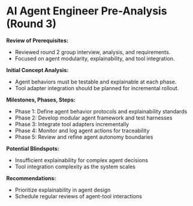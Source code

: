 # AI Agent Engineer Pre-Analysis (Round 3)

**Review of Prerequisites:**
- Reviewed round 2 group interview, analysis, and requirements.
- Focused on agent modularity, explainability, and tool integration.

**Initial Concept Analysis:**
- Agent behaviors must be testable and explainable at each phase.
- Tool adapter integration should be planned for incremental rollout.

**Milestones, Phases, Steps:**
- Phase 1: Define agent behavior protocols and explainability standards
- Phase 2: Develop modular agent framework and test harnesses
- Phase 3: Integrate tool adapters incrementally
- Phase 4: Monitor and log agent actions for traceability
- Phase 5: Review and refine agent autonomy boundaries

**Potential Blindspots:**
- Insufficient explainability for complex agent decisions
- Tool integration complexity as the system scales

**Recommendations:**
- Prioritize explainability in agent design
- Schedule regular reviews of agent-tool interactions 